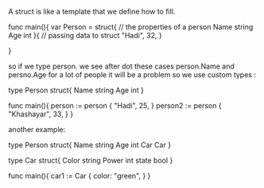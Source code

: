 A struct is like a template that we define how to fill.

func main(){
    var Person = struct{ // the properties of a person
           Name string
           Age int 
    }{ // passing data to struct
      "Hadi",
      32,
    }

}

so if we type person. we see after dot these cases person.Name and persno.Age
for a lot of people it will be a problem so we use custom types :

type Person struct{
    Name string
    Age int 
}

func main(){
    person := person {
        "Hadi",
        25,
    }
    person2 := person {
        "Khashayar",
        33,
    }
}

another example:

type Person struct{
    Name string
    Age int 
    Car Car
}

type Car struct{
    Color string
    Power int
    state bool
}

func main(){
    car1 := Car {
        color: "green",
    }
}
   